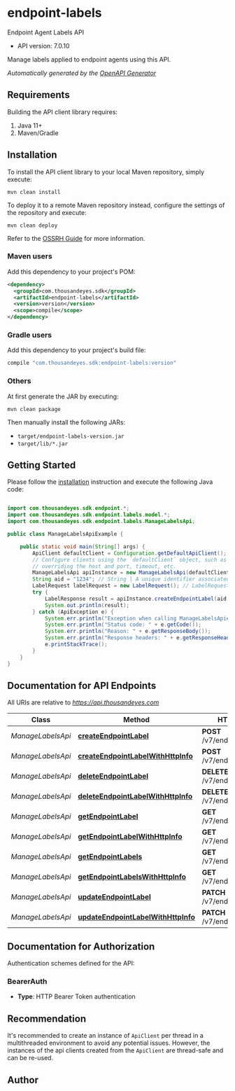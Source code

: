 # endpoint-labels

Endpoint Agent Labels API

- API version: 7.0.10

Manage labels applied to endpoint agents using this API.



*Automatically generated by the [OpenAPI Generator](https://openapi-generator.tech)*

## Requirements

Building the API client library requires:

1. Java 11+
2. Maven/Gradle

## Installation

To install the API client library to your local Maven repository, simply execute:

```shell
mvn clean install
```

To deploy it to a remote Maven repository instead, configure the settings of the repository and execute:

```shell
mvn clean deploy
```

Refer to the [OSSRH Guide](http://central.sonatype.org/pages/ossrh-guide.html) for more information.

### Maven users

Add this dependency to your project's POM:

```xml
<dependency>
  <groupId>com.thousandeyes.sdk</groupId>
  <artifactId>endpoint-labels</artifactId>
  <version>version</version>
  <scope>compile</scope>
</dependency>
```

### Gradle users

Add this dependency to your project's build file:

```groovy
compile "com.thousandeyes.sdk:endpoint-labels:version"
```

### Others

At first generate the JAR by executing:

```shell
mvn clean package
```

Then manually install the following JARs:

- `target/endpoint-labels-version.jar`
- `target/lib/*.jar`

## Getting Started

Please follow the [installation](#installation) instruction and execute the following Java code:

```java

import com.thousandeyes.sdk.endpoint.*;
import com.thousandeyes.sdk.endpoint.labels.model.*;
import com.thousandeyes.sdk.endpoint.labels.ManageLabelsApi;

public class ManageLabelsApiExample {

    public static void main(String[] args) {
        ApiClient defaultClient = Configuration.getDefaultApiClient();
        // Configure clients using the `defaultClient` object, such as
        // overriding the host and port, timeout, etc.
        ManageLabelsApi apiInstance = new ManageLabelsApi(defaultClient);
        String aid = "1234"; // String | A unique identifier associated with your account group. You can retrieve your `AccountGroupId` from the `/account-groups` endpoint. Note that you must be assigned to the target account group. Specifying this parameter without being assigned to the target account group will result in an error response.
        LabelRequest labelRequest = new LabelRequest(); // LabelRequest | Label settings
        try {
            LabelResponse result = apiInstance.createEndpointLabel(aid, labelRequest);
            System.out.println(result);
        } catch (ApiException e) {
            System.err.println("Exception when calling ManageLabelsApi#createEndpointLabel");
            System.err.println("Status code: " + e.getCode());
            System.err.println("Reason: " + e.getResponseBody());
            System.err.println("Response headers: " + e.getResponseHeaders());
            e.printStackTrace();
        }
    }
}

```

## Documentation for API Endpoints

All URIs are relative to *https://api.thousandeyes.com*

Class | Method | HTTP request | Description
------------ | ------------- | ------------- | -------------
*ManageLabelsApi* | [**createEndpointLabel**](docs/ManageLabelsApi.md#createEndpointLabel) | **POST** /v7/endpoint/labels | Create label
*ManageLabelsApi* | [**createEndpointLabelWithHttpInfo**](docs/ManageLabelsApi.md#createEndpointLabelWithHttpInfo) | **POST** /v7/endpoint/labels | Create label
*ManageLabelsApi* | [**deleteEndpointLabel**](docs/ManageLabelsApi.md#deleteEndpointLabel) | **DELETE** /v7/endpoint/labels/{id} | Delete label
*ManageLabelsApi* | [**deleteEndpointLabelWithHttpInfo**](docs/ManageLabelsApi.md#deleteEndpointLabelWithHttpInfo) | **DELETE** /v7/endpoint/labels/{id} | Delete label
*ManageLabelsApi* | [**getEndpointLabel**](docs/ManageLabelsApi.md#getEndpointLabel) | **GET** /v7/endpoint/labels/{id} | Retrieve label
*ManageLabelsApi* | [**getEndpointLabelWithHttpInfo**](docs/ManageLabelsApi.md#getEndpointLabelWithHttpInfo) | **GET** /v7/endpoint/labels/{id} | Retrieve label
*ManageLabelsApi* | [**getEndpointLabels**](docs/ManageLabelsApi.md#getEndpointLabels) | **GET** /v7/endpoint/labels | List labels
*ManageLabelsApi* | [**getEndpointLabelsWithHttpInfo**](docs/ManageLabelsApi.md#getEndpointLabelsWithHttpInfo) | **GET** /v7/endpoint/labels | List labels
*ManageLabelsApi* | [**updateEndpointLabel**](docs/ManageLabelsApi.md#updateEndpointLabel) | **PATCH** /v7/endpoint/labels/{id} | Update label
*ManageLabelsApi* | [**updateEndpointLabelWithHttpInfo**](docs/ManageLabelsApi.md#updateEndpointLabelWithHttpInfo) | **PATCH** /v7/endpoint/labels/{id} | Update label


<a id="documentation-for-authorization"></a>
## Documentation for Authorization


Authentication schemes defined for the API:
<a id="BearerAuth"></a>
### BearerAuth


- **Type**: HTTP Bearer Token authentication


## Recommendation

It's recommended to create an instance of `ApiClient` per thread in a multithreaded environment to avoid any potential issues.
However, the instances of the api clients created from the `ApiClient` are thread-safe and can be re-used.

## Author



